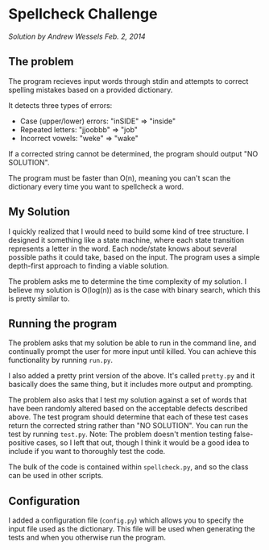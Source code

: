 Spellcheck Challenge
===

*Solution by Andrew Wessels Feb. 2, 2014*

The problem
---
The program recieves input words through stdin and attempts to correct spelling mistakes based on a provided dictionary.

It detects three types of errors:

- Case (upper/lower) errors: "inSIDE" => "inside"
- Repeated letters: "jjoobbb" => "job"
- Incorrect vowels: "weke" => "wake"

If a corrected string cannot be determined, the program should output "NO SOLUTION".

The program must be faster than O(n), meaning you can't scan the dictionary every time you want to spellcheck a word.

My Solution
---
I quickly realized that I would need to build some kind of tree structure. I designed it something like a state machine, where each state transition represents a letter in the word. Each node/state knows about several possible paths it could take, based on the input. The program uses a simple depth-first approach to finding a viable solution.

The problem asks me to determine the time complexity of my solution. I believe my solution is O(log(n)) as is the case with binary search, which this is pretty similar to.

Running the program
---
The problem asks that my solution be able to run in the command line, and continually prompt the user for more input until killed. You can achieve this functionality by running `run.py`.

I also added a pretty print version of the above. It's called `pretty.py` and it  basically does the same thing, but it includes more output and prompting.

The problem also asks that I test my solution against a set of words that have been randomly altered based on the acceptable defects described above. The test program should determine that each of these test cases return the corrected string rather than "NO SOLUTION". You can run the test by running `test.py`. Note: The problem doesn't mention testing false-positive cases, so I left that out, though I think it would be a good idea to include if you want to thoroughly test the code.

The bulk of the code is contained within `spellcheck.py`, and so the class can be used in other scripts.

Configuration
---
I added a configuration file (`config.py`) which allows you to specify the input file used as the dictionary. This file will be used when generating the tests and when you otherwise run the program.